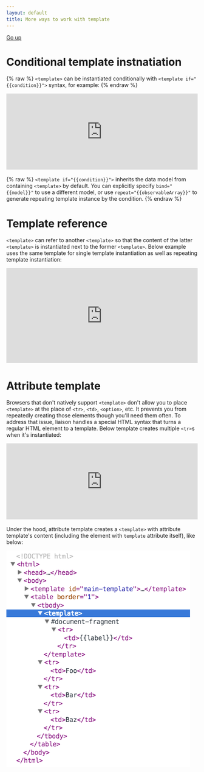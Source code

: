 ```yaml
---
layout: default
title: More ways to work with template
---
```


[Go up](./)

# Conditional template instnatiation

{% raw %}
`<template>` can be instantiated conditionally with `<template if="{{condition}}">` syntax, for example:
{% endraw %}

<iframe width="100%" height="200" src="http://jsfiddle.net/ibmjs/VBW26/embedded/html,js,result" allowfullscreen="allowfullscreen" frameborder="0"><a href="http://jsfiddle.net/ibmjs/VBW26/">checkout the sample on JSFiddle</a></iframe>

{% raw %}
`<template if="{{condition}}">` inherits the data model from containing `<template>` by default. You can explicitly specify `bind="{{model}}"` to use a different model, or use `repeat="{{observableArray}}"` to generate repeating template instance by the condition.
{% endraw %}

# Template reference

`<template>` can refer to another `<template>` so that the content of the latter `<template>` is instantiated next to the former `<template>`. Below example uses the same template for single template instantiation as well as repeating template instantiation:

<iframe width="100%" height="250" src="http://jsfiddle.net/ibmjs/DUrn5/embedded/html,js,result" allowfullscreen="allowfullscreen" frameborder="0"><a href="http://jsfiddle.net/ibmjs/DUrn5/">checkout the sample on JSFiddle</a></iframe>

# Attribute template

Browsers that don't natively support `<template>` don't allow you to place `<template>` at the place of `<tr>`, `<td>`, `<option>`, etc. It prevents you from repeatedly creating those elements though you'll need them often. To address that issue, liaison handles a special HTML syntax that turns a regular HTML element to a template. Below template creates multiple `<tr>`s when it's instantiated:

<iframe width="100%" height="200" src="http://jsfiddle.net/ibmjs/CDx82/embedded/html,js,result" allowfullscreen="allowfullscreen" frameborder="0"><a href="http://jsfiddle.net/ibmjs/CDx82/">checkout the sample on JSFiddle</a></iframe>

Under the hood, attribute template creates a `<template>` with attribute template's content (including the element with `template` attribute itself), like below:

![DOM structure with attribute template](./images/attributetemplate.png)

